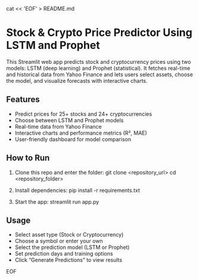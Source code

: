 cat << 'EOF' > README.md
# Stock & Crypto Price Predictor Using LSTM and Prophet

This Streamlit web app predicts stock and cryptocurrency prices using two models: LSTM (deep learning) and Prophet (statistical). It fetches real-time and historical data from Yahoo Finance and lets users select assets, choose the model, and visualize forecasts with interactive charts.

## Features
- Predict prices for 25+ stocks and 24+ cryptocurrencies
- Choose between LSTM and Prophet models
- Real-time data from Yahoo Finance
- Interactive charts and performance metrics (R², MAE)
- User-friendly dashboard for model comparison

## How to Run

1. Clone this repo and enter the folder:
    git clone <repository_url>
    cd <repository_folder>

2. Install dependencies:
    pip install -r requirements.txt

3. Start the app:
    streamlit run app.py

## Usage

- Select asset type (Stock or Cryptocurrency)
- Choose a symbol or enter your own
- Select the prediction model (LSTM or Prophet)
- Set prediction days and training options
- Click “Generate Predictions” to view results

EOF
